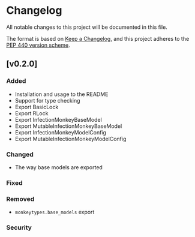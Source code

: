# Changelog
All notable changes to this project will be documented in this
file.

The format is based on [Keep a
Changelog](https://keepachangelog.com/en/1.0.0/), and this project adheres to
the [PEP 440 version scheme](https://peps.python.org/pep-0440/#version-scheme).


## [v0.2.0]
### Added
- Installation and usage to the README
- Support for type checking
- Export BasicLock
- Export RLock
- Export InfectionMonkeyBaseModel
- Export MutableInfectionMonkeyBaseModel
- Export InfectionMonkeyModelConfig
- Export MutableInfectionMonkeyModelConfig

### Changed
- The way base models are exported

### Fixed

### Removed
- `monkeytypes.base_models` export

### Security
